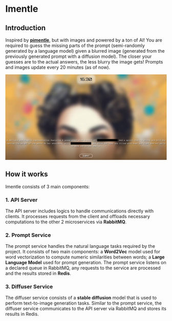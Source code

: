# Imentle

## Introduction

Inspired by **[pimentle](https://semantle.pimanrul.es/)**, but with images and powered by a ton of AI! You are required to guess the missing parts of the prompt (semi-randomly generated by a language model) given a blurred image (generated from the previously generated prompt with a diffusion model). The closer your guesses are to the actual answers, the less blurry the image gets! Prompts and images update every 20 minutes (as of now).

![Screenshot Taken From Testing](media/demo_1.png)

## How it works

Imentle consists of 3 main components:

### 1. API Server

The API server includes logics to handle communications directly with clients. It processes requests from the client and offloads necessary computations to the other 2 microservices via **RabbitMQ**.

### 2. Prompt Service

The prompt service handles the natural language tasks required by the project. It consists of two main components: a **Word2Vec** model used for word vectorization to compute numeric similarities between words; a **Large Language Model** used for prompt generation. The prompt service listens on a declared queue in RabbitMQ, any requests to the service are processed and the results stored in **Redis**.

### 3. Diffuser Service

The diffuser service consists of a **stable diffusion** model that is used to perform text-to-image generation tasks. Similar to the prompt service, the diffuser service communicates to the API server via RabbitMQ and stores its results in Redis.